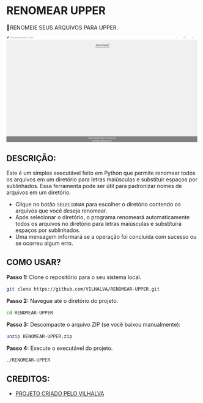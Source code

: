 # RENOMEAR UPPER
🎈RENOMEIE SEUS ARQUIVOS PARA UPPER.

<img src="FOTO.png" align="center" width="500"> <br>

## DESCRIÇÃO:
Este é um simples executável feito em Python que permite renomear todos os arquivos em um diretório para letras maiúsculas e substituir espaços por sublinhados. Essa ferramenta pode ser útil para padronizar nomes de arquivos em um diretório.

- Clique no botão `SELECIONAR` para escolher o diretório contendo os arquivos que você deseja renomear.
- Após selecionar o diretório, o programa renomeará automaticamente todos os arquivos no diretório para letras maiúsculas e substituirá espaços por sublinhados.
- Uma mensagem informará se a operação foi concluída com sucesso ou se ocorreu algum erro.

## COMO USAR?
**Passo 1:** Clone o repositório para o seu sistema local.

```bash
git clone https://github.com/VILHALVA/RENOMEAR-UPPER.git
```

**Passo 2:** Navegue até o diretório do projeto.

```bash
cd RENOMEAR-UPPER
```

**Passo 3:** Descompacte o arquivo ZIP (se você baixou manualmente):

```bash
unzip RENOMEAR-UPPER.zip
```

**Passo 4:** Execute o executável do projeto.

```bash
./RENOMEAR-UPPER
```

## CREDITOS:
- [PROJETO CRIADO PELO VILHALVA](https://github.com/VILHALVA)



